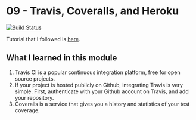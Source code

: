 # 09 - Travis, Coveralls, and Heroku

[![Build Status](https://img.shields.io/travis/huffleman51/09-travis-coveralls-heroku.svg)](https://travis-ci.org/huffleman51/09-travis-coveralls-heroku)

Tutorial that I followed is [here](https://github.com/huffleman51/js-stack-from-scratch/blob/master/tutorial/09-travis-coveralls-heroku.md#readme).

## What I learned in this module

1. Travis CI is a popular continuous integration platform, free for open source projects.
1. If your project is hosted publicly on Github, integrating Travis is very simple. First, authenticate with your Github account on Travis, and add your repository.
1. Coveralls is a service that gives you a history and statistics of your test coverage.
